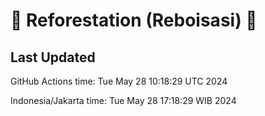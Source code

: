 
# 🌳 Reforestation (Reboisasi) 🌲

## Last Updated

GitHub Actions time: Tue May 28 10:18:29 UTC 2024

Indonesia/Jakarta time: Tue May 28 17:18:29 WIB 2024

